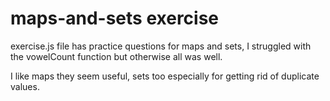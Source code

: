 # maps-and-sets exercise

exercise.js file has practice questions for maps and sets, 
I struggled with the vowelCount function but otherwise all was well.

I like maps they seem useful, sets too especially for getting rid of duplicate values.
